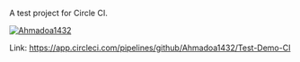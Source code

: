 A test project for Circle CI.

[![Ahmadoa1432](https://circleci.com/gh/Ahmadoa1432/Test-Demo-CI.svg?style=svg)](https://app.circleci.com/pipelines/github/Ahmadoa1432/Test-Demo-CI)

Link: https://app.circleci.com/pipelines/github/Ahmadoa1432/Test-Demo-CI
